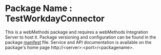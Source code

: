 # Package Name : TestWorkdayConnector
This is a webMethods package and requires a webMethods Integration Server to host it. Package versioning and configuration can be found in the package [manifest](./TestWorkdayConnector/manifest.v3) file. Service and API documentation is available on the package's home page http://&lt;server&gt;:&lt;port&gt;/&lt;packagename>.